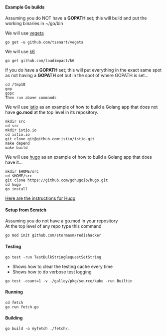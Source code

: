 
#### Example Go builds

Assuming you do NOT have a **GOPATH** set; this will build and put
the working binaries in ~/go/bin

We will use
[vegeta](https://github.com/tsenart/vegeta)
```
go get -u github.com/tsenart/vegeta
```

We will use
[k6](https://github.com/loadimpact/k6)
```
go get github.com/loadimpact/k6
```

If you do have a **GOPATH** set; this will put everything
in the exact same spot as not having a **GOPATH** set but
in the spot of where GOPATH is set...

```
cd /tmp10
gop
gopc
Then run above commands
```

We will use
[istio](https://github.com/istio/istio) as an example
of how to build a Golang app that does not have **go.mod**
at the top level in its repository.

```
mkdir src
cd src
mkdir istio.io
cd istio.io
git clone git@github.com:istio/istio.git
make depend
make build
```

We will use
[hugo](https://github.com/gohugoio/hugo) as an example
of how to build a Golang app that does have it...

```
mkdir $HOME/src
cd $HOME/src
git clone https://github.com/gohugoio/hugo.git
cd hugo
go install
```

[Here are the instructions for Hugo](https://github.com/gohugoio/hugo#fetch-from-github)

#### Setup from Scratch

Assuming you do not have a go.mod in your repository  
At the top level of any repo type this command

```
go mod init github.com/stormasm/redishacker
```

#### Testing

```
go test -run TestBulkStringRequestSetString
```

* Shows how to clear the testing cache every time
* Shows how to do verbose test logging

```
go test -count=1 -v ./galley/pkg/source/kube -run Builtin
```

#### Running

```
cd fetch
go run fetch.go
```

#### Building

```
go build -o myfetch ./fetch/.
```
